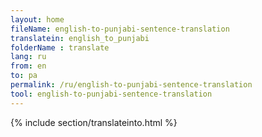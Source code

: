```yaml
---
layout: home
fileName: english-to-punjabi-sentence-translation
translatein: english_to_punjabi
folderName : translate
lang: ru
from: en
to: pa
permalink: /ru/english-to-punjabi-sentence-translation
tool: english-to-punjabi-sentence-translation
---
```

{% include section/translateinto.html %}